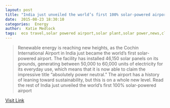 ```yaml
---
layout: post
title: "India just unveiled the world’s first 100% solar-powered airport"
date:  2015-08-23 18:30:10 
categories:  Energy      
author:  Katie Medlock                                                 
tags:  eco travel,solar powered airport,solar plant,solar power,news,clean tech,sustainable energy,solar,renewable energy                                                                                                                                                                                                                                                                                                                                                                                                                                                                                                                                                                                                                                                                             
---
```



>  Renewable energy is reaching new heights, as the Cochin International Airport in India just became the world’s first solar-powered airport. The facility has installed 46,150 solar panels on its grounds, generating between 50,000 to 60,000 units of electricity for its everyday use, which means that it is now able to claim the impressive title “absolutely power neutral.&#8221; The airport has a history of leaning toward sustainability, but this is on a whole new level.    Read the rest of India just unveiled the world&#8217;s first 100% solar-powered airport 

[Visit Link](http://inhabitat.com/india-just-unveiled-the-worlds-first-100-solar-powered-airport/)
